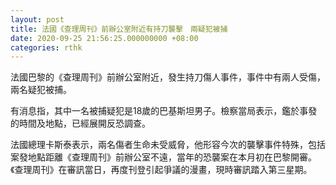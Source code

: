 ```yaml
---
layout: post
title: 法國《查理周刊》前辦公室附近有持刀襲擊　兩疑犯被捕
date: 2020-09-25 21:56:25.000000000 +08:00
categories: rthk
---
```


法國巴黎的《查理周刊》前辦公室附近，發生持刀傷人事件，事件中有兩人受傷，兩名疑犯被捕。

有消息指，其中一名被捕疑犯是18歲的巴基斯坦男子。檢察當局表示，鑑於事發的時間及地點，已經展開反恐調查。

法國總理卡斯泰表示，兩名傷者生命未受威脅，他形容今次的襲擊事件特殊，包括案發地點距離《查理周刊》前辦公室不遠，當年的恐襲案在本月初在巴黎開審。《查理周刊》在審訊當日，再度刊登引起爭議的漫畫，現時審訊踏入第三星期。
